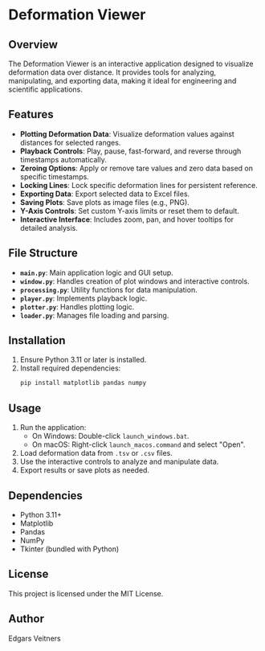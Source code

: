 # Deformation Viewer

## Overview
The Deformation Viewer is an interactive application designed to visualize deformation data over distance. It provides tools for analyzing, manipulating, and exporting data, making it ideal for engineering and scientific applications.

## Features
- **Plotting Deformation Data**: Visualize deformation values against distances for selected ranges.
- **Playback Controls**: Play, pause, fast-forward, and reverse through timestamps automatically.
- **Zeroing Options**: Apply or remove tare values and zero data based on specific timestamps.
- **Locking Lines**: Lock specific deformation lines for persistent reference.
- **Exporting Data**: Export selected data to Excel files.
- **Saving Plots**: Save plots as image files (e.g., PNG).
- **Y-Axis Controls**: Set custom Y-axis limits or reset them to default.
- **Interactive Interface**: Includes zoom, pan, and hover tooltips for detailed analysis.

## File Structure
- **`main.py`**: Main application logic and GUI setup.
- **`window.py`**: Handles creation of plot windows and interactive controls.
- **`processing.py`**: Utility functions for data manipulation.
- **`player.py`**: Implements playback logic.
- **`plotter.py`**: Handles plotting logic.
- **`loader.py`**: Manages file loading and parsing.

## Installation
1. Ensure Python 3.11 or later is installed.
2. Install required dependencies:
   ```bash
   pip install matplotlib pandas numpy
   ```

## Usage
1. Run the application:
   - On Windows: Double-click `launch_windows.bat`.
   - On macOS: Right-click `launch_macos.command` and select "Open".
2. Load deformation data from `.tsv` or `.csv` files.
3. Use the interactive controls to analyze and manipulate data.
4. Export results or save plots as needed.

## Dependencies
- Python 3.11+
- Matplotlib
- Pandas
- NumPy
- Tkinter (bundled with Python)

## License
This project is licensed under the MIT License.

## Author
Edgars Veitners
